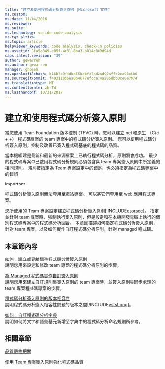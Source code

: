 ```yaml
---
title: "建立和使用程式碼分析簽入原則 |Microsoft 文件"
ms.custom: 
ms.date: 11/04/2016
ms.reviewer: 
ms.suite: 
ms.technology: vs-ide-code-analysis
ms.tgt_pltfrm: 
ms.topic: article
helpviewer_keywords: code analysis, check-in policies
ms.assetid: 3fa5a849-e05f-4e31-8ba3-b014c889d94d
caps.latest.revision: "39"
author: gewarren
ms.author: gewarren
manager: ghogen
ms.openlocfilehash: b16b7e9f4dba55babfc7ad2ad90affe0ca93c508
ms.sourcegitcommit: f40311056ea0b4677efcca74a285dbb0ce0e7974
ms.translationtype: MT
ms.contentlocale: zh-TW
ms.lasthandoff: 10/31/2017
---
```

# <a name="creating-and-using-code-analysis-check-in-policies"></a>建立和使用程式碼分析簽入原則
當您使用 Team Foundation 版本控制 (TFVC) 時，您可以建立.net 和原生 （C/c + +） 程式碼專案的 team 專案中的程式碼分析簽入原則。 您可以使用程式碼分析簽入原則，控制及改善已簽入程式碼基底的程式碼的品質。  
  
 當本機組建是最新和最新的來源檔案上已執行程式碼分析，原則將會成功。 最少的程式碼專案中已啟用程式碼分析規則必須包含與 team 專案簽入原則中所定義的相同規則。 規則被指定為 Team 專案設定中的錯誤，也必須指定為程式碼專案中的錯誤  
  
> [!IMPORTANT]
>  程式碼分析簽入原則無法套用至網站專案。 可以將它們套用至 web 應用程式專案。  
  
 您所使用的 Team 專案設定建立程式碼分析簽入原則[!INCLUDE[esprscc](../code-quality/includes/esprscc_md.md)]。 指定並針對 team 專案時，強制執行簽入原則，但是設定和在本機開發電腦上執行的個別程式碼專案中的程式碼分析回合。 本章節描述如何指定程式碼分析簽入原則，針對 team 專案，以及如何實作自訂程式碼分析原則，針對 managed 程式碼。  
  
## <a name="in-this-section"></a>本章節內容  
 [如何：建立或更新標準程式碼分析簽入原則](../code-quality/how-to-create-or-update-standard-code-analysis-check-in-policies.md)  
 說明您用來設定和修改 team 專案的程式碼分析原則的步驟。  
  
 [為 Managed 程式碼實作自訂簽入原則](../code-quality/implementing-custom-code-analysis-check-in-policies-for-managed-code.md)  
 說明您用來建立自訂規則集簽入原則的 team 專案時，並簽入原則與同步處理的 team 專案程式碼專案的步驟。  
  
 [程式碼分析簽入原則的版本相容性](../code-quality/version-compatibility-for-code-analysis-check-in-policies.md)  
 說明程式碼分析簽入相容性問題的版本之間[!INCLUDE[vstsLong](../code-quality/includes/vstslong_md.md)]。  
  
 [如何：自訂程式碼分析字典](../code-quality/how-to-customize-the-code-analysis-dictionary.md)  
 說明如何將文字和語彙基元新增至字典中的程式碼分析命名規則所參考。  
  
## <a name="related-sections"></a>相關章節  
 [品質嚴格把關](http://msdn.microsoft.com/Library/bdc5666e-6cf0-45b2-a0a1-133c3f61e852)  
  
 [使用 Team 專案簽入原則強化程式碼品質](../code-quality/enhancing-code-quality-with-team-project-check-in-policies.md)